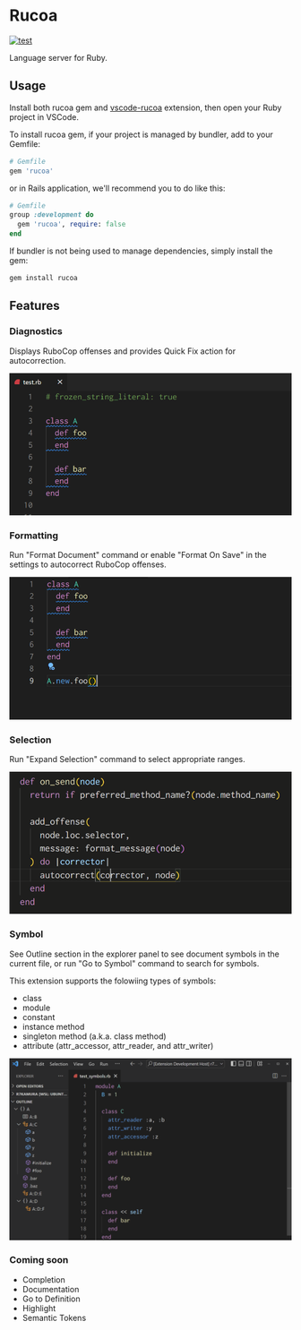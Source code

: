 # Rucoa

[![test](https://github.com/r7kamura/rucoa/actions/workflows/test.yml/badge.svg)](https://github.com/r7kamura/rucoa/actions/workflows/test.yml)

Language server for Ruby.

## Usage

Install both rucoa gem and [vscode-rucoa](https://marketplace.visualstudio.com/items?itemName=r7kamura.vscode-rucoa) extension, then open your Ruby project in VSCode.

To install rucoa gem, if your project is managed by bundler, add to your Gemfile:

```ruby
# Gemfile
gem 'rucoa'
```

or in Rails application, we'll recommend you to do like this:

```ruby
# Gemfile
group :development do
  gem 'rucoa', require: false
end
```

If bundler is not being used to manage dependencies, simply install the gem:

```bash
gem install rucoa
```

## Features

### Diagnostics

Displays RuboCop offenses and provides Quick Fix action for autocorrection.

![demo](images/diagnostics.gif)

### Formatting

Run "Format Document" command or enable "Format On Save" in the settings to autocorrect RuboCop offenses.

![demo](images/document-formatting.gif)

### Selection

Run "Expand Selection" command to select appropriate ranges.

![demo](images/selection-ranges.gif)

### Symbol

See Outline section in the explorer panel to see document symbols in the current file, or run "Go to Symbol" command to search for symbols.

This extension supports the folowiing types of symbols:

- class
- module
- constant
- instance method
- singleton method (a.k.a. class method)
- attribute (attr_accessor, attr_reader, and attr_writer)

![demo](images/document-symbol.gif)

### Coming soon

- Completion
- Documentation
- Go to Definition
- Highlight
- Semantic Tokens

